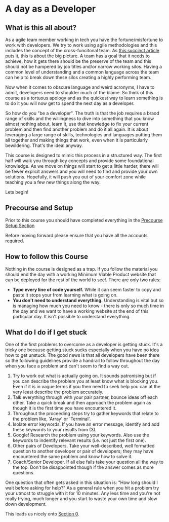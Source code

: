 A day as a Developer
====================

What is this all about?
----------------------

As a agile team member working in tech you have the fortune/misfortune to work with developers. We try to work using agile methodologies and this includes the concept of the cross-funcitonal team. As [this succinct article](https://www.scrumalliance.org/community/articles/2014/june/success-story-cross-functional-scrum-teams) puts it, this is about the big picture. A team has a goal that it needs to achieve, how it gets there should be the preserve of the team and this should not be hampered by job titles and/or narrow working silos. Having a common level of understanding and a common language across the team can help to break down these silos creating a highly performing team. 

Now when it comes to obscure language and weird acronyms, I have to admit, developers need to shoulder much of the blame. So think of this course as a tortuous apology and as the quickest way to learn something is to do it you will now get to spend the next day as a developer.

So how do you "be a developer". The truth is that the job requires a braod range of skills and the willingness to dive into something that you know almost nothing about, learn it, use that knowledge to fix your current problem and then find another problem and do it all again. It is about leveraging a large range of skills, technologies and languages putting them all together and making things that work, even when it is particularly bewildering. That's the ideal anyway.

This course is designed to mimic this process in a structured way. The first half will walk you through key concepts and provide some foundational knowledge. As we move on things will start to get a little harder, there will be fewer explicit answers and you will need to find and provide your own solutions. Hopefully, it will push you out of your comfort zone while teaching you a few new things along the way.

Lets begin!

Precourse and Setup
------------------

Prior to this course you should have completed everything in the [Precourse Setup Section](./precourse.md)

Before moving forward please ensure that you have all the accounts required.

How to follow this Course
------------------------

Nothing in the course is designed as a trap. If you follow the material you should end the day with a working Minimum Viable Product website that can be deployed for the rest of the world to see!. There are only two rules:

 - **Type every line of code yourself.** While it can seem faster to copy and paste it stops your from learning what is going on. 
 - **You don't need to understand everything.** Understanding is vital but so is managing how much you need to know - there is only so much time in the day and we want to have a working website at the end of this particular day. It isn't possible to understand everything.

What do I do if I get stuck
---------------------------

One of the first problems to overcome as a developer is getting stuck. It's a tricky one because getting stuck sucks especially when you have no idea how to get unstuck. The good news is that all developers have been there so the following guidelines provide a handrail to follow throughout the day when you face a problem and can't seem to find a way out.

1. Try to work out what is actually going on. It sounds patronising but if you can describe the problem you at least know what is blocking you. Even if it is in vague terms if you then need to seek help you can at the very least describe the problem accurately.
2. Talk everything through with your pair partner, bounce ideas off each other. Take a quick break and then approach the problem again as though it is the first time you have encountered it.
3. Throughout the proceeding steps try to gather keywords that relate to the problem like, 'Array' or 'Terminal'.
4. Isolate error keywords. If you have an error message, identify and add these keywords to your results from (3).
5. Google! Research the problem using your keywords. Also use the keywords to indentify relevant results (i.e. not just the first one).
6. Other pairs of Developers. Take your well-described, well formatted question to another developer or pair of developers; they may have encountered the same problem and know how to solve it.
7. Coach/Senior Developer. If all else fails take your question all the way to the top. Don't be disappointed though if the answer comes as more questions.

One question that often gets asked in this situation is: "How long should I wait before asking for help?" As a general rule when you hit a problem try your utmost to struggle with it for 10 minutes. Any less time and you're not really trying, much longer and you start to waste your own time and slow down development.

 This leads us nicely onto [Section 0](./courseSections/section0.md).
